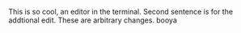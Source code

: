 
This is so cool, an editor in the terminal. Second sentence is for the addtional edit.
These are arbitrary changes.
booya
